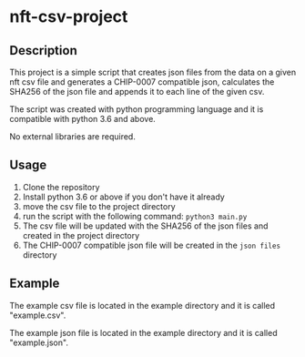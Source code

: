 # nft-csv-project

## Description
This project is a simple script that creates json files from the data on a given nft csv file and generates a CHIP-0007 compatible json, calculates the SHA256 of the json file and appends it to each line of the given csv.

The script was created with python programming language and it is compatible with python 3.6 and above.

No external libraries are required.

## Usage
1. Clone the repository
2. Install python 3.6 or above if you don't have it already
3. move the csv file to the project directory
4. run the script with the following command:
``` python3 main.py ```
5. The csv file will be updated with the SHA256 of the json files and created in the project directory
6. The CHIP-0007 compatible json file will be created in the `json files` directory

## Example
The example csv file is located in the example directory and it is called "example.csv".

The example json file is located in the example directory and it is called "example.json".